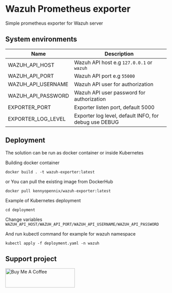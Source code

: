 # Wazuh Prometheus exporter

Simple prometheus exporter for Wazuh server

## System environments

| Name                  | Description                                           |
|-----------------------|-------------------------------------------------------|
| WAZUH_API_HOST        | Wazuh API host e.g `127.0.0.1` or `wazuh`             |
| WAZUH_API_PORT        | Wazuh API port e.g `55000`                            |
| WAZUH_API_USERNAME    | Wazuh API user for authorization                      |
| WAZUH_API_PASSWORD    | Wazuh API user password for authorization             |
| EXPORTER_PORT         | Exporter listen port, default 5000                    |
| EXPORTER_LOG_LEVEL    | Exporter log level, default INFO, for debug use DEBUG |

## Deployment

The solution can be run as docker container or inside Kubernetes

Building docker container

```shell
docker build . -t wazuh-exporter:latest

```

or You can pull the existing image from DockerHub

```shell
docker pull kennyopennix/wazuh-exporter:latest
```

Example of Kubernetes deployment

```shell
cd deployment

```

Change variables `WAZUH_API_HOST/WAZUH_API_PORT/WAZUH_API_USERNAME/WAZUH_API_PASSWORD`

And run kubectl command for example for wazuh namespace

```shell
kubectl apply -f deployment.yaml -n wazuh

```
## Support project

<a href="https://www.buymeacoffee.com/pyToshka" target="_blank"><img src="https://cdn.buymeacoffee.com/buttons/v2/default-yellow.png" alt="Buy Me A Coffee" style="height: 60px !important;width: 217px !important;" ></a>
